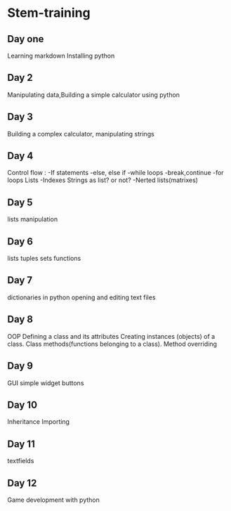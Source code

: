 # Stem-training
## Day one
Learning markdown
Installing python
## Day 2
Manipulating data,Building a simple calculator using python
## Day 3
Building a complex calculator, manipulating strings
## Day 4
Control flow : 
  -If statements
  -else, else if
  -while loops
  -break,continue
  -for loops
Lists
  -Indexes 
  Strings as list?
             or not?
  -Nerted lists(matrixes)
## Day 5
lists manipulation
## Day 6
lists tuples sets
functions
## Day 7
dictionaries in python
opening and editing text files
## Day 8
OOP
Defining a class and its attributes
Creating instances (objects) of a class.
Class methods(functions belonging to a class).
Method overriding
## Day 9
GUI
simple widget
buttons
## Day 10
Inheritance
Importing
## Day 11 
 textfields 
## Day 12 
 Game development with python
